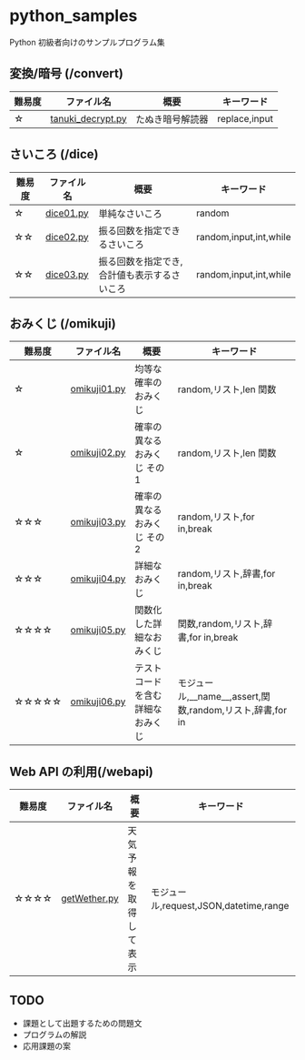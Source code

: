 # python_samples

Python 初級者向けのサンプルプログラム集

## 変換/暗号 (/convert)

| 難易度 | ファイル名                                                                                            | 概要             | キーワード    |
| ------ | ----------------------------------------------------------------------------------------------------- | ---------------- | ------------- |
| ☆      | [tanuki_decrypt.py](https://github.com/AyumuTakai/python_samples/blob/main/convert/tanuki_decrypt.py) | たぬき暗号解読器 | replace,input |

## さいころ (/dice)

| 難易度 | ファイル名                                                                         | 概要                                        | キーワード             |
| ------ | ---------------------------------------------------------------------------------- | ------------------------------------------- | ---------------------- |
| ☆      | [dice01.py](https://github.com/AyumuTakai/python_samples/blob/main/dice/dice01.py) | 単純なさいころ                              | random                 |
| ☆☆     | [dice02.py](https://github.com/AyumuTakai/python_samples/blob/main/dice/dice02.py) | 振る回数を指定できるさいころ                | random,input,int,while |
| ☆☆     | [dice03.py](https://github.com/AyumuTakai/python_samples/blob/main/dice/dice03.py) | 振る回数を指定でき,合計値も表示するさいころ | random,input,int,while |

## おみくじ (/omikuji)

| 難易度 | ファイル名                                                                                  | 概要                             | キーワード                                                    |
| ------ | ------------------------------------------------------------------------------------------- | -------------------------------- | ------------------------------------------------------------- |
| ☆      | [omikuji01.py](https://github.com/AyumuTakai/python_samples/blob/main/omikuji/omikuji01.py) | 均等な確率のおみくじ             | random,リスト,len 関数                                        |
| ☆      | [omikuji02.py](https://github.com/AyumuTakai/python_samples/blob/main/omikuji/omikuji02.py) | 確率の異なるおみくじ その 1      | random,リスト,len 関数                                        |
| ☆☆☆    | [omikuji03.py](https://github.com/AyumuTakai/python_samples/blob/main/omikuji/omikuji03.py) | 確率の異なるおみくじ その 2      | random,リスト,for in,break                                    |
| ☆☆☆    | [omikuji04.py](https://github.com/AyumuTakai/python_samples/blob/main/omikuji/omikuji04.py) | 詳細なおみくじ                   | random,リスト,辞書,for in,break                               |
| ☆☆☆☆   | [omikuji05.py](https://github.com/AyumuTakai/python_samples/blob/main/omikuji/omikuji05.py) | 関数化した詳細なおみくじ         | 関数,random,リスト,辞書,for in,break                          |
| ☆☆☆☆☆  | [omikuji06.py](https://github.com/AyumuTakai/python_samples/blob/main/omikuji/omikuji06.py) | テストコードを含む詳細なおみくじ | モジュール,\_\_name\_\_,assert,関数,random,リスト,辞書,for in |

## Web API の利用(/webapi)

| 難易度 | ファイル名                                                                                  | 概要                   | キーワード                             |
| ------ | ------------------------------------------------------------------------------------------- | ---------------------- | -------------------------------------- |
| ☆☆☆☆   | [getWether.py](https://github.com/AyumuTakai/python_samples/blob/main/webapi/getWeather.py) | 天気予報を取得して表示 | モジュール,request,JSON,datetime,range |

## TODO

- 課題として出題するための問題文
- プログラムの解説
- 応用課題の案
